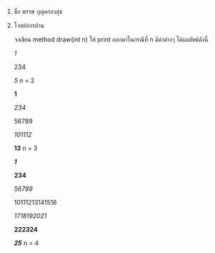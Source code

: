 1. ชื่อ พรรษ บุญครองสุข

2. โจทย์การบ้าน

    จงเขียน method draw(int n) ให้ print ออกมาในกรณีที่ n มีค่าต่างๆ ได้ผลลัพธ์ดังนี้

    _1_

    234

    _5_       n = 2

    
    __1__
    
    _234_
    
    56789

    _101112_ 

    __13__     n = 3

    
    ___1___
    
    __234__
    
    _56789_
    
    10111213141516
    
    _1718192021_

    __222324__

    ___25___   n = 4